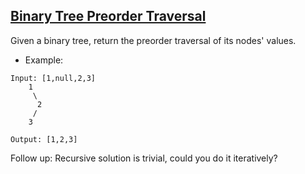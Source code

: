 ## [Binary Tree Preorder Traversal](https://leetcode.com/problems/binary-tree-preorder-traversal/)


Given a binary tree, return the preorder traversal of its nodes' values.

- Example:
```
Input: [1,null,2,3]
    1
     \
      2
     /
    3

Output: [1,2,3]
```
Follow up: Recursive solution is trivial, could you do it iteratively?


